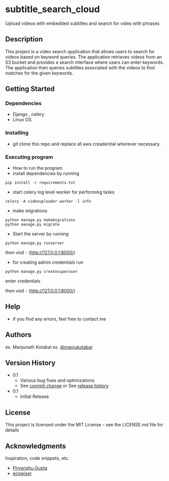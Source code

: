 # subtitle_search_cloud

Upload videos with embedded subtitles and search for vides with phrases

## Description

This project is a video search application that allows users to search for videos based on keyword queries. The application retrieves videos from an S3 bucket and provides a search interface where users can enter keywords. The application then queries subtitles associated with the videos to find matches for the given keywords.

## Getting Started

### Dependencies

* Django , celery 
* Linux OS

### Installing

* git clone this repo and replace all aws creadential wherever necessary.


### Executing program

* How to run the program
* install dependencies by running
```
pip install -r requirements.txt
```
* start celery log level worker for performing tasks
```
celery -A videouploader worker -l info
```
* make migrations 
```
python manage.py makemigrations
python manage.py migrate
```
* Start the server by running 
```
python manage.py runserver
```
then visit - (http://127.0.0.1:8000/)

* for creating admin credentials run
```
python manage.py createsuperuser
```
enter credentials 

then visit - (http://127.0.0.1:8000/)

## Help

* if you find any errors, feel free to contact me

## Authors


ex. Manjunath Kotabal 
ex. [@manjukotabal](https://twitter.com/manjukotabal)

## Version History

* 0.1
    * Various bug fixes and optimizations
    * See [commit change]() or See [release history]()
* 0.1
    * Initial Release

## License

This project is licensed under the MIT License - see the LICENSE.md file for details

## Acknowledgments

Inspiration, code snippets, etc.
* [Priyanshu Gupta](https://www.youtube.com/@PriyanshuGuptaOfficial)
* [ecowiser](https://wiser.eco/)


